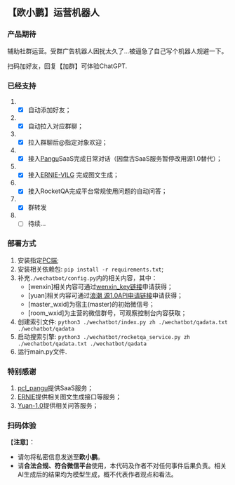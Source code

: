 ## 【**欧小鹏**】运营机器人

### 产品期待

辅助社群运营。受群广告机器人困扰太久了...被逼急了自己写个机器人规避一下。

扫码加好友，回复【加群】可体验ChatGPT.

### 已经支持

1. - [x] 自动添加好友；

2. - [x] 自动拉入对应群聊；

3. - [x] 拉入群聊后@指定对象欢迎；

4. - [x] 接入[Pangu](https://git.openi.org.cn/PCL-Platform.Intelligence/pcl_pangu)SaaS完成日常对话（因盘古SaaS服务暂停改用源1.0替代）；

5. - [x] 接入[ERNIE-VILG](https://wenxin.baidu.com/moduleApi/ernieVilg) 完成图文生成；

6. - [x] 接入RocketQA完成平台常规使用问题的自动问答；

7. - [x] 群转发

8. - [ ] 待续…

### 部署方式
1. 安装指定[PC端](https://git.openi.org.cn/attachments/3bf60134-9d9d-437a-acf4-bfcc50521997?type=0);
2. 安装相关依赖包: `pip install -r requirements.txt`;
3. 补充`./wechatbot/config.py`内的相关内容，其中：
    - [wenxin]相关内容可通过[wenxin_key链接](https://wenxin.baidu.com/moduleApi/key)申请获得；
    - [yuan]相关内容可通过[浪潮 源1.0API申请链接](https://air.inspur.com/apply-api)申请获得；
    - [master_wxid]为宿主(master)的初始微信号；
    - [room_wxid]为主营的微信群号，可观察控制台内容获取；
4. 创建索引文件: `python3 ./wechatbot/index.py zh ./wechatbot/qadata.txt ./wechatbot/qadata`
5. 启动搜索引擎: `python3 ./wechatbot/rocketqa_service.py zh ./wechatbot/qadata.txt ./wechatbot/qadata`
6. 运行main.py文件.


### 特别感谢

1. [pcl_pangu](https://git.openi.org.cn/PCL-Platform.Intelligence/pcl_pangu)提供SaaS服务；
2. [ERNIE](https://wenxin.baidu.com/)提供相关图文生成接口等服务；
3. [Yuan-1.0](https://air.inspur.com/home)提供相关问答服务；

### 扫码体验

【**注意**】：
- 请勿将私密信息发送至**欧小鹏**。
- 请**合法合规、符合微信平台**使用，本代码及作者不对任何事件后果负责。相关AI生成后的结果均为模型生成，概不代表作者观点和看法。  
